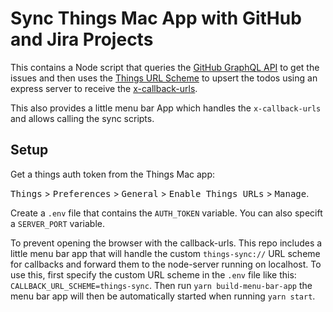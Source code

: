 # Sync Things Mac App with GitHub and Jira Projects

This contains a Node script that queries the [GitHub GraphQL API](https://developer.github.com/v4/) to get the issues and then uses the [Things URL Scheme](https://support.culturedcode.com/customer/en/portal/articles/2803573) to upsert the todos using an express server to receive the [x-callback-urls](http://x-callback-url.com/examples/).

This also provides a little menu bar App which handles the `x-callback-urls` and allows calling the sync scripts.

## Setup

Get a things auth token from the Things Mac app:

<kbd>Things</kbd> > <kbd>Preferences</kbd> > <kbd>General</kbd> > <kbd>Enable Things URLs</kbd> > <kbd>Manage</kbd>.

Create a `.env` file that contains the `AUTH_TOKEN` variable. You can also specift a `SERVER_PORT` variable.

To prevent opening the browser with the callback-urls. This repo includes a little menu bar app that will handle the custom `things-sync://` URL scheme for callbacks and forward them to the node-server running on localhost. To use this, first specify the custom URL scheme in the `.env` file like this: `CALLBACK_URL_SCHEME=things-sync`. Then run `yarn build-menu-bar-app` the menu bar app will then be automatically started when running `yarn start`.
